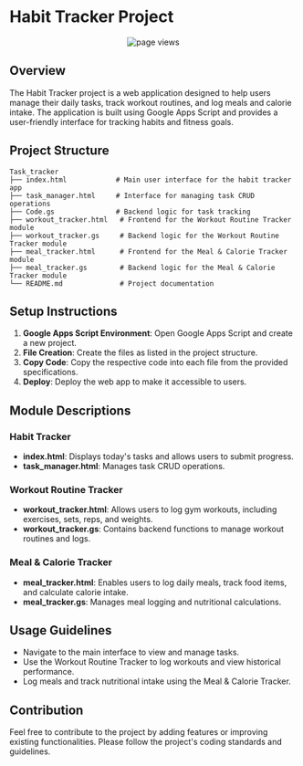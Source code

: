 # Habit Tracker Project

<p align="center">
  <img src="https://komarev.com/ghpvc/?username=Ruturaj-Vasant&label=Page+Views&color=0e75b6&style=flat" alt="page views"/>
</p>

## Overview
The Habit Tracker project is a web application designed to help users manage their daily tasks, track workout routines, and log meals and calorie intake. The application is built using Google Apps Script and provides a user-friendly interface for tracking habits and fitness goals.

## Project Structure
```
Task_tracker
├── index.html            # Main user interface for the habit tracker app
├── task_manager.html     # Interface for managing task CRUD operations
├── Code.gs               # Backend logic for task tracking
├── workout_tracker.html   # Frontend for the Workout Routine Tracker module
├── workout_tracker.gs     # Backend logic for the Workout Routine Tracker module
├── meal_tracker.html      # Frontend for the Meal & Calorie Tracker module
├── meal_tracker.gs        # Backend logic for the Meal & Calorie Tracker module
└── README.md              # Project documentation
```

## Setup Instructions
1. **Google Apps Script Environment**: Open Google Apps Script and create a new project.
2. **File Creation**: Create the files as listed in the project structure.
3. **Copy Code**: Copy the respective code into each file from the provided specifications.
4. **Deploy**: Deploy the web app to make it accessible to users.

## Module Descriptions

### Habit Tracker
- **index.html**: Displays today's tasks and allows users to submit progress.
- **task_manager.html**: Manages task CRUD operations.

### Workout Routine Tracker
- **workout_tracker.html**: Allows users to log gym workouts, including exercises, sets, reps, and weights.
- **workout_tracker.gs**: Contains backend functions to manage workout routines and logs.

### Meal & Calorie Tracker
- **meal_tracker.html**: Enables users to log daily meals, track food items, and calculate calorie intake.
- **meal_tracker.gs**: Manages meal logging and nutritional calculations.

## Usage Guidelines
- Navigate to the main interface to view and manage tasks.
- Use the Workout Routine Tracker to log workouts and view historical performance.
- Log meals and track nutritional intake using the Meal & Calorie Tracker.

## Contribution
Feel free to contribute to the project by adding features or improving existing functionalities. Please follow the project's coding standards and guidelines.